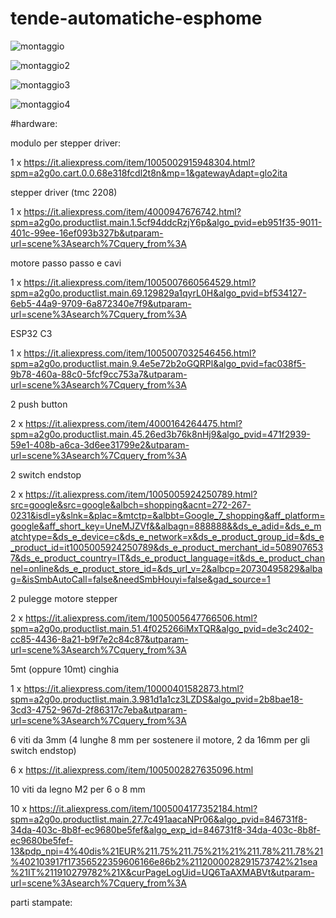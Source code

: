 # tende-automatiche-esphome

![montaggio](https://github.com/user-attachments/assets/8066e5c3-765a-4bf9-a26b-05b445ab0d3f)

![montaggio2](https://github.com/user-attachments/assets/2958f959-8b56-483a-93d3-46421296f80f)

![montaggio3](https://github.com/user-attachments/assets/a401977e-26e5-4e04-a8bd-2c55fd4b5b0c)

![montaggio4](https://github.com/user-attachments/assets/7ca78ea2-0936-4c3b-9339-782d1bb57367)

#hardware:

modulo per stepper driver:

1 x https://it.aliexpress.com/item/1005002915948304.html?spm=a2g0o.cart.0.0.68e318fcdl2t8n&mp=1&gatewayAdapt=glo2ita

stepper driver (tmc 2208)

1 x https://it.aliexpress.com/item/4000947676742.html?spm=a2g0o.productlist.main.1.5cf94ddcRzjY6p&algo_pvid=eb951f35-9011-401c-99ee-16ef093b327b&utparam-url=scene%3Asearch%7Cquery_from%3A

motore passo passo e cavi

1 x https://it.aliexpress.com/item/1005007660564529.html?spm=a2g0o.productlist.main.69.129829a1qyrL0H&algo_pvid=bf534127-6eb5-44a9-9709-6a872340e7f9&utparam-url=scene%3Asearch%7Cquery_from%3A


ESP32 C3

1 x https://it.aliexpress.com/item/1005007032546456.html?spm=a2g0o.productlist.main.9.4e5e72b2oGQRPl&algo_pvid=fac038f5-9b78-460a-88c0-5fcf9cc753a7&utparam-url=scene%3Asearch%7Cquery_from%3A


2 push button

2 x https://it.aliexpress.com/item/4000164264475.html?spm=a2g0o.productlist.main.45.26ed3b76k8nHj9&algo_pvid=471f2939-59e1-408b-a6ca-3d6ee31799e2&utparam-url=scene%3Asearch%7Cquery_from%3A

2 switch endstop 

2 x https://it.aliexpress.com/item/1005005924250789.html?src=google&src=google&albch=shopping&acnt=272-267-0231&isdl=y&slnk=&plac=&mtctp=&albbt=Google_7_shopping&aff_platform=google&aff_short_key=UneMJZVf&&albagn=888888&&ds_e_adid=&ds_e_matchtype=&ds_e_device=c&ds_e_network=x&ds_e_product_group_id=&ds_e_product_id=it1005005924250789&ds_e_product_merchant_id=5089076537&ds_e_product_country=IT&ds_e_product_language=it&ds_e_product_channel=online&ds_e_product_store_id=&ds_url_v=2&albcp=20730495829&albag=&isSmbAutoCall=false&needSmbHouyi=false&gad_source=1

2 pulegge motore stepper

2 x https://it.aliexpress.com/item/1005005647766506.html?spm=a2g0o.productlist.main.51.4f025266iMxTQR&algo_pvid=de3c2402-cc85-4436-8a21-b9f7e2c84c87&utparam-url=scene%3Asearch%7Cquery_from%3A

5mt (oppure 10mt) cinghia

1 x https://it.aliexpress.com/item/10000401582873.html?spm=a2g0o.productlist.main.3.981d1a1cz3LZDS&algo_pvid=2b8bae18-3cd3-4752-967d-2f86317c7eba&utparam-url=scene%3Asearch%7Cquery_from%3A

6 viti da 3mm (4 lunghe 8 mm per sostenere il motore, 2 da 16mm per gli switch endstop)

6 x https://it.aliexpress.com/item/1005002827635096.html

10 viti da legno M2 per 6 o 8 mm

10 x https://it.aliexpress.com/item/1005004177352184.html?spm=a2g0o.productlist.main.27.7c491aacaNPr06&algo_pvid=846731f8-34da-403c-8b8f-ec9680be5fef&algo_exp_id=846731f8-34da-403c-8b8f-ec9680be5fef-13&pdp_npi=4%40dis%21EUR%211.75%211.75%21%21%211.78%211.78%21%402103917f17356522359606166e86b2%2112000028291573742%21sea%21IT%211910279782%21X&curPageLogUid=UQ6TaAXMABVt&utparam-url=scene%3Asearch%7Cquery_from%3A


parti stampate:
